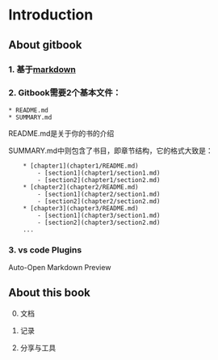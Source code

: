 # Introduction

## About gitbook

### 1. 基于[markdown](http://www.tuicool.com/articles/Mfe2ymE)

### 2. Gitbook需要2个基本文件：

    * README.md
    * SUMMARY.md


README.md是关于你的书的介绍

SUMMARY.md中则包含了书目，即章节结构，它的格式大致是：
```
    * [chapter1](chapter1/README.md)
        - [section1](chapter1/section1.md)
        - [section2](chapter1/section2.md)
    * [chapter2](chapter2/README.md)
        - [section1](chapter2/section1.md)
        - [section2](chapter2/section2.md)
    * [chapter3](chapter3/README.md)
        - [section1](chapter3/section1.md)
        - [section2](chapter3/section2.md)
    ...
```

### 3. vs code Plugins

Auto-Open Markdown Preview


## About this book

0. 文档

1. 记录

2. 分享与工具
